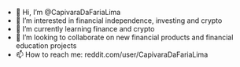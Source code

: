 - 👋 Hi, I’m @CapivaraDaFariaLima
- 👀 I’m interested in financial independence, investing and crypto
- 🌱 I’m currently learning finance and crypto
- 💞️ I’m looking to collaborate on new financial products and financial education projects
- 📫 How to reach me: reddit.com/user/CapivaraDaFariaLima
